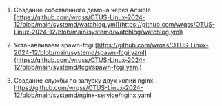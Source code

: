 1. Создание собственного демона через Ansible
[https://github.com/wrqss/OTUS-Linux-2024-12/blob/main/systemd/watchlog.yml](https://github.com/wrqss/OTUS-Linux-2024-12/blob/main/systemd/watchlog/watchlog.yml)

2. Устанавливаем spawn-fcgi 
[https://github.com/wrqss/OTUS-Linux-2024-12/blob/main/systemd/spawn-fcgi.yaml](https://github.com/wrqss/OTUS-Linux-2024-12/blob/main/systemd/fcgi/spawn-fcgi.yaml)

3. Создание службы по запуску двух копий nginx
https://github.com/wrqss/OTUS-Linux-2024-12/blob/main/systemd/nginx-service/nginx.yaml
